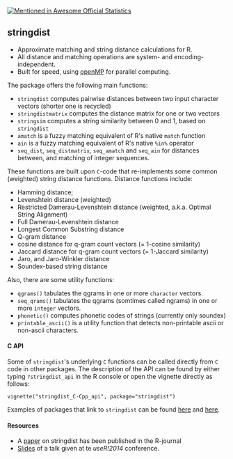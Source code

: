 [![Mentioned in Awesome Official Statistics ](https://awesome.re/mentioned-badge.svg)](http://www.awesomeofficialstatistics.org)

## stringdist

* Approximate matching and string distance calculations for R. 
* All distance and matching operations are system- and encoding-independent.
* Built for speed, using [openMP](https://www.openmp.org/) for parallel computing.

The package offers the following main functions:

* `stringdist`  computes pairwise distances between two input character vectors (shorter one is recycled)
* `stringdistmatrix` computes the distance matrix for one or two vectors
* `stringsim` computes a string similarity between 0 and 1, based on `stringdist`
* `amatch` is a fuzzy matching equivalent of R's native `match` function
* `ain` is a fuzzy matching equivalent of R's native `%in%` operator
* `seq_dist`, `seq_distmatrix`, `seq_amatch` and `seq_ain` for distances between, and matching of integer sequences. 

These functions are built upon `C`-code that re-implements some common (weighted) string
distance functions. Distance functions include:

* Hamming distance; 
* Levenshtein distance (weighted)
* Restricted Damerau-Levenshtein distance (weighted, a.k.a. Optimal String Alignment)
* Full Damerau-Levenshtein distance
* Longest Common Substring distance
* Q-gram distance
* cosine distance for q-gram count vectors (= 1-cosine similarity)
* Jaccard distance for q-gram count vectors (= 1-Jaccard similarity)
* Jaro, and Jaro-Winkler distance
* Soundex-based string distance

Also, there are some utility functions:

* `qgrams()` tabulates the qgrams in one or more `character` vectors.
* `seq_qrams()` tabulates the qgrams (somtimes called ngrams) in one or more `integer` vectors.
* `phonetic()` computes phonetic codes of strings (currently only soundex)
* `printable_ascii()` is a utility function that detects non-printable ascii or non-ascii characters.

#### C API

Some of `stringdist`'s underlying `C` functions can be called directly from
`C` code in other packages. The description of the API can be found by either
typing `?stringdist_api` in the R console or open the vignette directly as follows:

```
vignette("stringdist_C-Cpp_api", package="stringdist")
```

Examples of packages that link to `stringdist` can be found
[here](https://github.com/markvanderloo/linkstringdist) and
[here](https://github.com/ChrisMuir/refinr).


#### Resources

* A [paper](https://journal.r-project.org/archive/2014-1/loo.pdf) on stringdist has been published in the R-journal
* [Slides](https://www.markvanderloo.eu/files/statistics/stringdist_useR2014.pdf) of a talk given at te _useR!2014_ conference.

